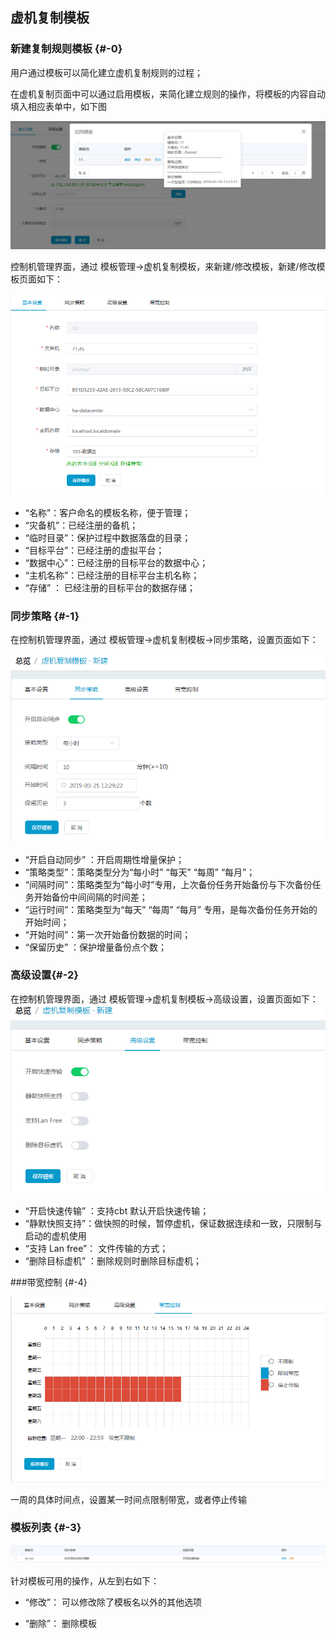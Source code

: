 ## 虚机复制模板

### 新建复制规则模板 {#-0}

用户通过模板可以简化建立虚机复制规则的过程；

在虚机复制页面中可以通过启用模板，来简化建立规则的操作，将模板的内容自动填入相应表单中，如下图

![](/assets/V7.1.2019011008.png)

控制机管理界面，通过 模板管理-&gt;虚机复制模板，来新建/修改模板，新建/修改模板页面如下：


![](/assets/V7.1.2019011009.png)

*   “名称”：客户命名的模板名称，便于管理；
*   “灾备机”：已经注册的备机；
*   “临时目录”：保护过程中数据落盘的目录；
*   “目标平台”：已经注册的虚拟平台；
*   “数据中心”：已经注册的目标平台的数据中心；
*   “主机名称”：已经注册的目标平台主机名称；
*   “存储” ： 已经注册的目标平台的数据存储；

### 同步策略 {#-1}

在控制机管理界面，通过 模板管理-&gt;虚机复制模板-&gt;同步策略，设置页面如下：

![](/assets/V7.120190325122930.png)

*   “开启自动同步” ：开启周期性增量保护；
*   “策略类型”：策略类型分为“每小时” “每天” “每周” “每月”；
*   “间隔时间”：策略类型为“每小时”专用，上次备份任务开始备份与下次备份任务开始备份中间间隔的时间差；
*   “运行时间”：策略类型为“每天” “每周” “每月” 专用，是每次备份任务开始的开始时间；
*   “开始时间”：第一次开始备份数据的时间；
*   “保留历史” ：保护增量备份点个数；

### 高级设置{#-2}

在控制机管理界面，通过 模板管理-&gt;虚机复制模板-&gt;高级设置，设置页面如下：
![](/assets/V7.120190325122943.png)

*   “开启快速传输” ：支持cbt 默认开启快速传输；
*   “静默快照支持”：做快照的时候，暂停虚机，保证数据连续和一致，只限制与启动的虚机使用
*   “支持 Lan free”： 文件传输的方式；
*   “删除目标虚机” ：删除规则时删除目标虚机；


###带宽控制 {#-4}

![](/assets/V7.1.2019011013.png)

一周的具体时间点，设置某一时间点限制带宽，或者停止传输


### 模板列表 {#-3}

![](/assets/v7.0.20181009013.png)

针对模板可用的操作，从左到右如下：

* “修改”： 可以修改除了模板名以外的其他选项

* “删除”： 删除模板
